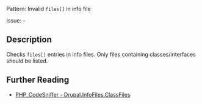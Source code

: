 Pattern: Invalid `files[]` in info file

Issue: -

## Description

Checks `files[]` entries in info files. Only files containing classes/interfaces should be listed.

## Further Reading

* [PHP_CodeSniffer - Drupal.InfoFiles.ClassFiles](https://git.drupalcode.org/project/coder/-/tree/8.3.x/coder_sniffer/Drupal/Sniffs/InfoFiles/ClassFilesSniff.php)
